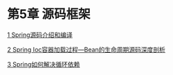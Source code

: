 # 第5章 源码框架

[1 Spring源码介绍和编译](./01-Spring-Code-Compile.md)

[2 Spring Ioc容器加载过程—Bean的生命周期源码深度剖析](./02-Spring-IoC.md)

[3 Spring如何解决循环依赖](./03-Spring-Resolve-Circular-Dependencies.md)